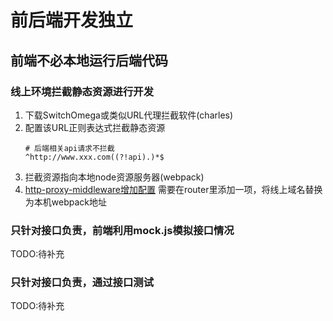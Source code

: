 # 前后端开发独立
## 前端不必本地运行后端代码
### 线上环境拦截静态资源进行开发
1. 下载SwitchOmega或类似URL代理拦截软件(charles)
2. 配置该URL正则表达式拦截静态资源
    ```    
    # 后端相关api请求不拦截
    ^http://www.xxx.com((?!api).)*$
    ```
3. 拦截资源指向本地node资源服务器(webpack)
4. [http-proxy-middleware增加配置](https://github.com/chimurai/http-proxy-middleware#examplei)
需要在router里添加一项，将线上域名替换为本机webpack地址

### 只针对接口负责，前端利用mock.js模拟接口情况

TODO:待补充

### 只针对接口负责，通过接口测试

TODO:待补充
